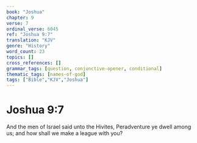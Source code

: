 ```yaml
---
book: "Joshua"
chapter: 9
verse: 7
ordinal_verse: 6045
ref: "Joshua 9:7"
translation: "KJV"
genre: "History"
word_count: 23
topics: []
cross_references: []
grammar_tags: [question, conjunctive-opener, conditional]
thematic_tags: [names-of-god]
tags: ["Bible","KJV","Joshua"]
---
```


# Joshua 9:7

And the men of Israel said unto the Hivites, Peradventure ye dwell among us; and how shall we make a league with you?
